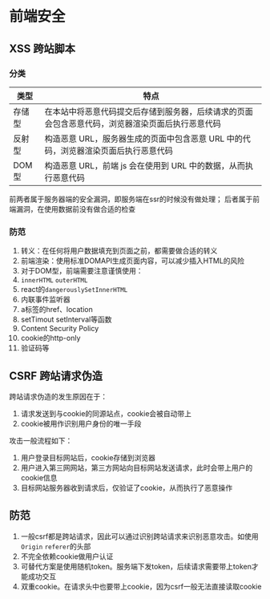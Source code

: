 # 前端安全

## XSS 跨站脚本

### 分类

| 类型   | 特点                                                                                             |
| ------ | ------------------------------------------------------------------------------------------------ |
| 存储型 | 在本站中将恶意代码提交后存储到服务器，后续请求的页面会包含恶意代码，浏览器渲染页面后执行恶意代码 |
| 反射型 | 构造恶意 URL，服务器生成的页面中包含恶意 URL 中的代码，浏览器渲染页面后执行恶意代码              |
| DOM型 | 构造恶意 URL，前端 js 会在使用到 URL 中的数据，从而执行恶意代码                                  |

前两者属于服务器端的安全漏洞，即服务端在ssr的时候没有做处理；
后者属于前端漏洞，在使用数据前没有做合适的检查

### 防范
1. 转义：在任何将用户数据填充到页面之前，都需要做合适的转义
2. 前端渲染：使用标准DOMAPI生成页面内容，可以减少插入HTML的风险
3. 对于DOM型，前端需要注意谨慎使用：
  1. `innerHTML` `outerHTML`
  2. react的`dangerouslySetInnerHTML`
  3. 内联事件监听器
  4. a标签的href、location
  5. setTimout setInterval等函数
4. Content Security Policy
5. cookie的http-only
6. 验证码等

## CSRF 跨站请求伪造
跨站请求伪造的发生原因在于：
1. 请求发送到与cookie的同源站点，cookie会被自动带上
2. cookie被用作识别用户身份的唯一手段

攻击一般流程如下：
1. 用户登录目标网站后，cookie存储到浏览器
2. 用户进入第三网网站，第三方网站向目标网站发送请求，此时会带上用户的cookie信息
3. 目标网站服务器收到请求后，仅验证了cookie，从而执行了恶意操作

## 防范
1. 一般csrf都是跨站请求，因此可以通过识别跨站请求来识别恶意攻击。如使用`Origin` `referer`的头部
2. 不完全依赖cookie做用户认证
  1. 可替代方案是使用随机token。服务端下发token，后续请求需要带上token才能成功交互
  2. 双重cookie。在请求头中也要带上cookie，因为csrf一般无法直接读取cookie